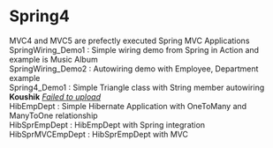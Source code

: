 # Spring4
MVC4 and MVC5 are prefectly executed Spring MVC Applications<br/>
SpringWiring_Demo1 : Simple wiring demo from Spring in Action and example is Music Album <br/>
SpringWiring_Demo2 : Autowiring demo with Employee, Department example<br/>
Spring4_Demo1 : Simple Triangle class with String member autowiring <b>Koushik</b> <i><u>Failed to upload</u></i><br/>
HibEmpDept : Simple Hibernate Application with OneToMany and ManyToOne relationship<br>
HibSprEmpDept : HibEmpDept with Spring integration<br>
HibSprMVCEmpDept : HibSprEmpDept with MVC<br>